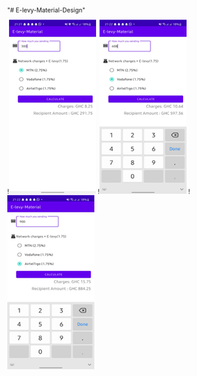 "# E-levy-Material-Design" 



!<img src="/images/Screenshot_20220123-212200_E-levy-Material.jpg" width="200" height="400">
!<img src="/images/Screenshot_20220123-212211_E-levy-Material.jpg" width="200" height="400">
!<img src="/images/Screenshot_20220123-212224_E-levy-Material.jpg" width="200" height="400">